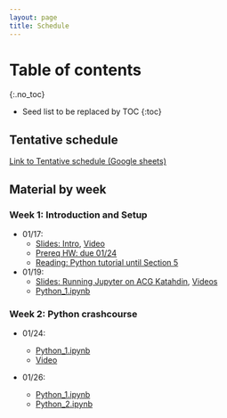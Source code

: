 ```yaml
---
layout: page
title: Schedule
---
```

# Table of contents
{:.no_toc}

* Seed list to be replaced by TOC
{:toc}

## Tentative schedule

[Link to Tentative schedule (Google sheets)](https://docs.google.com/spreadsheets/d/e/2PACX-1vQcpFgDuMa7kU-KxnyL38CPZGevyYSQtzbAN-nFSseT2CuskkHi7ffnf7rCF25STjucfxUz6P6cXqaO/pubhtml)

## Material by week

### Week 1: Introduction and Setup


* 01/17:  
    + [Slides: Intro]({{site.baseurl}}/posts/0000-00-03-intro), [Video]({{site.baseurl}}/posts/2023-01-17-video)
    + [Prereq HW: due 01/24]({{site.baseurl}}/posts/0000-00-02-prereq-hw)
    + [Reading: Python tutorial until Section 5](https://docs.python.org/3/tutorial/index.html)
* 01/19: 
    + [Slides: Running Jupyter on ACG Katahdin]({{site.baseurl}}/posts/0000-00-05-acg-jupyter),  [Videos]({{site.baseurl}}/posts/2023-01-19-acg-jupyter-video)
    + [Python_1.ipynb](https://colab.research.google.com/github/wecacuee/ECE490-Neural-Networks/blob/master/notebooks/01-py-intro/Python_1.ipynb)

### Week 2: Python crashcourse

* 01/24:
    + [Python_1.ipynb]({{site.baseurl}}/notebooks/01-py-intro/Python_1.ipynb)  
    + [Video]({{site.baseurl}}/posts/2023-01-24-python-1-video)
    
* 01/26:
    + [Python_1.ipynb]({{site.baseurl}}/notebooks/01-py-intro/Python_1.ipynb)
    + [Python_2.ipynb]({{site.baseurl}}/notebooks/01-py-intro/Python_2.ipynb)

<!-- 
## Homework 0

* [{{site.baseurl}}/assets/0000-00-02-prereq-hw/hw0.pdf]()

## Python programming
*  Python: Object oriented programming
*  Python: Functional programming
*  Python: Operator overloading

## Linear algebra review
* Matrix calculus

## Autograd
* Operator overloading and differentiable programming
* Forward differentiation
* Backward differentitation

## Linear models 
* Decision Theory
* Convex optimization

* Perceptron algorithm
* Range and nullspace

* Eigen values and vectors
* PCA (Principal component analysis)
* Least square estimation
* Handling large number of classes

# Probability
* Expectation and Variance
* Transformation of Random variables
* Gaussian distribution and its properties
* Bayesian Classifier
* No free lunch theorem

## Deep Models
* Activation functions
* Vanishing and exploding gradients
* Batch normalization and Dropout
* Artificial Neural networks vs Biological
* Classification using deep models
-->
